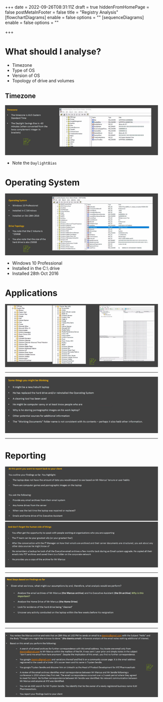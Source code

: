 +++
date = 2022-09-26T08:31:11Z
draft = true
hiddenFromHomePage = false
postMetaInFooter = false
title = "Registry Analysis"
[flowchartDiagrams]
enable = false
options = ""
[sequenceDiagrams]
enable = false
options = ""

+++
# What should I analyse?

* Timezone
* Type of OS
* Version of OS
* Topology of drive and volumes

## Timezone

![](/uploads/snipaste_2022-09-26_18-32-18.jpg)

* Note the `DaylightBias`

# Operating System

![](/uploads/snipaste_2022-09-26_18-35-13.jpg)

* Windows 10 Professional
* Installed in the C:\\ drive
* Installed 28th Oct 2016

# Applications

![](/uploads/snipaste_2022-09-26_18-41-27.jpg)

***

![](/uploads/snipaste_2022-09-26_18-45-50.jpg)

***

# Reporting

![](/uploads/snipaste_2022-09-26_18-49-02.jpg)  
![](/uploads/snipaste_2022-09-26_18-51-51.jpg)

***

![](/uploads/snipaste_2022-09-26_18-58-54.jpg)

***

  
![](/uploads/snipaste_2022-09-26_19-05-29.jpg)